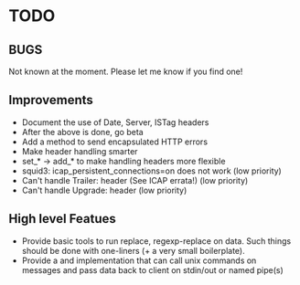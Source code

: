 TODO
====

BUGS
----

Not known at the moment. Please let me know if you find one!

Improvements
------------

* Document the use of Date, Server, ISTag headers
* After the above is done, go beta
* Add a method to send encapsulated HTTP errors
* Make header handling smarter
* set_* -> add_* to make handling headers more flexible
* squid3: icap_persistent_connections=on does not work (low priority)
* Can't handle Trailer: header (See ICAP errata!) (low priority)
* Can't handle Upgrade: header (low priority)

High level Featues
------------------

* Provide basic tools to run replace, regexp-replace on data. Such
  things should be done with one-liners (+ a very small boilerplate).
* Provide a and implementation that can call unix commands on messages
  and pass data back to client on stdin/out or named pipe(s)

